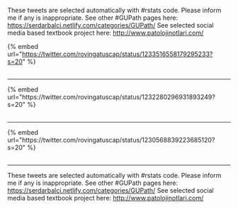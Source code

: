 

These tweets are selected automatically with #rstats code. Please inform me if any is inappropriate.
See other #GUPath pages here: https://serdarbalci.netlify.com/categories/GUPath/ 
See selected social media based textbook project here: http://www.patolojinotlari.com/

{% embed url="https://twitter.com/rovingatuscap/status/1233516558179295233?s=20" %}<br>
<br>
<hr>
{% embed url="https://twitter.com/rovingatuscap/status/1232280296931893249?s=20" %}<br>
<br>
<hr>
{% embed url="https://twitter.com/rovingatuscap/status/1230568839223685120?s=20" %}<br>
<br>
<hr>


These tweets are selected automatically with #rstats code. Please inform me if any is inappropriate.
See other #GUPath pages here: https://serdarbalci.netlify.com/categories/GUPath/ 
See selected social media based textbook project here: http://www.patolojinotlari.com/
